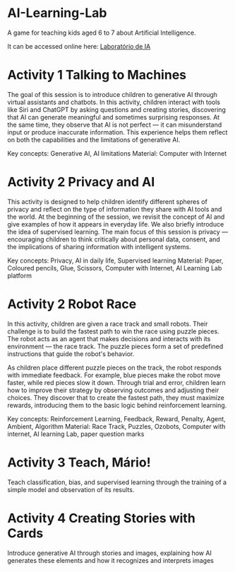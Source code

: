 # AI-Learning-Lab
A game for teaching kids aged 6 to 7 about Artificial Intelligence.

It can be accessed online here: [Laboratório de IA](https://carolinabaptist.github.io/AI-Learning-Lab)

# Activity 1 Talking to Machines

The goal of this session is to introduce children to generative AI through virtual assistants and chatbots. In this activity, children interact with tools like Siri and ChatGPT by asking questions and creating stories, discovering that AI can generate meaningful and sometimes surprising responses. At the same time, they observe that AI is not perfect — it can misunderstand input or produce inaccurate information. This experience helps them reflect on both the capabilities and the limitations of generative AI.

Key concepts: Generative AI, AI limitations
Material: Computer with Internet 

# Activity 2 Privacy and AI

This activity is designed to help children identify different spheres of privacy and reflect on the type of information they share with AI tools and the world. At the beginning of the session, we revisit the concept of AI and give examples of how it appears in everyday life. We also briefly introduce the idea of supervised learning. The main focus of this session is privacy — encouraging children to think critically about personal data, consent, and the implications of sharing information with intelligent systems.

Key concepts: Privacy, AI in daily life, Supervised learning
Material: Paper, Coloured pencils, Glue, Scissors, Computer with Internet, AI Learning Lab platform

# Activity 2 Robot Race

In this activity, children are given a race track and small robots. Their challenge is to build the fastest path to win the race using puzzle pieces. The robot acts as an agent that makes decisions and interacts with its environment — the race track. The puzzle pieces form a set of predefined instructions that guide the robot's behavior.

As children place different puzzle pieces on the track, the robot responds with immediate feedback. For example, blue pieces make the robot move faster, while red pieces slow it down. Through trial and error, children learn how to improve their strategy by observing outcomes and adjusting their choices. They discover that to create the fastest path, they must maximize rewards, introducing them to the basic logic behind reinforcement learning.

Key concepts: Reinforcement Learning, Feedback, Reward, Penalty, Agent, Ambient, Algorithm
Material: Race Track, Puzzles, Ozobots, Computer with internet, AI learning Lab, paper question marks

# Activity 3 Teach, Mário!

Teach classification, bias, and supervised learning through the training of a simple model and observation of its results.

# Activity 4 Creating Stories with Cards

Introduce generative AI through stories and images, explaining how AI generates these elements and how it recognizes and interprets images

